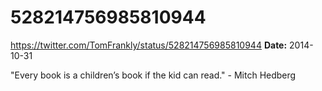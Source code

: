# 528214756985810944
https://twitter.com/TomFrankly/status/528214756985810944
**Date:** 2014-10-31

"Every book is a children’s book if the kid can read." - Mitch Hedberg
